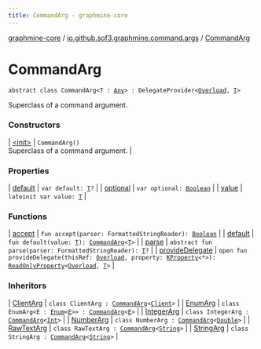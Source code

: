 ```yaml
---
title: CommandArg - graphmine-core
---
```


[graphmine-core](../../index.html) / [io.github.sof3.graphmine.command.args](../index.html) / [CommandArg](./index.html)

# CommandArg

`abstract class CommandArg<T : `[`Any`](https://kotlinlang.org/api/latest/jvm/stdlib/kotlin/-any/index.html)`> : DelegateProvider<`[`Overload`](../../io.github.sof3.graphmine.command/-overload/index.html)`, `[`T`](index.html#T)`>`

Superclass of a command argument.

### Constructors

| [&lt;init&gt;](-init-.html) | `CommandArg()`<br>Superclass of a command argument. |

### Properties

| [default](default.html) | `var default: `[`T`](index.html#T)`?` |
| [optional](optional.html) | `var optional: `[`Boolean`](https://kotlinlang.org/api/latest/jvm/stdlib/kotlin/-boolean/index.html) |
| [value](value.html) | `lateinit var value: `[`T`](index.html#T) |

### Functions

| [accept](accept.html) | `fun accept(parser: FormattedStringReader): `[`Boolean`](https://kotlinlang.org/api/latest/jvm/stdlib/kotlin/-boolean/index.html) |
| [default](default.html) | `fun default(value: `[`T`](index.html#T)`): `[`CommandArg`](./index.html)`<`[`T`](index.html#T)`>` |
| [parse](parse.html) | `abstract fun parse(parser: FormattedStringReader): `[`T`](index.html#T)`?` |
| [provideDelegate](provide-delegate.html) | `open fun provideDelegate(thisRef: `[`Overload`](../../io.github.sof3.graphmine.command/-overload/index.html)`, property: `[`KProperty`](https://kotlinlang.org/api/latest/jvm/stdlib/kotlin.reflect/-k-property/index.html)`<*>): `[`ReadOnlyProperty`](https://kotlinlang.org/api/latest/jvm/stdlib/kotlin.properties/-read-only-property/index.html)`<`[`Overload`](../../io.github.sof3.graphmine.command/-overload/index.html)`, `[`T`](index.html#T)`>` |

### Inheritors

| [ClientArg](../-client-arg/index.html) | `class ClientArg : `[`CommandArg`](./index.html)`<`[`Client`](../../io.github.sof3.graphmine.client/-client/index.html)`>` |
| [EnumArg](../-enum-arg/index.html) | `class EnumArg<E : `[`Enum`](https://kotlinlang.org/api/latest/jvm/stdlib/kotlin/-enum/index.html)`<`[`E`](../-enum-arg/index.html#E)`>> : `[`CommandArg`](./index.html)`<`[`E`](../-enum-arg/index.html#E)`>` |
| [IntegerArg](../-integer-arg/index.html) | `class IntegerArg : `[`CommandArg`](./index.html)`<`[`Int`](https://kotlinlang.org/api/latest/jvm/stdlib/kotlin/-int/index.html)`>` |
| [NumberArg](../-number-arg/index.html) | `class NumberArg : `[`CommandArg`](./index.html)`<`[`Double`](https://kotlinlang.org/api/latest/jvm/stdlib/kotlin/-double/index.html)`>` |
| [RawTextArg](../-raw-text-arg/index.html) | `class RawTextArg : `[`CommandArg`](./index.html)`<`[`String`](https://kotlinlang.org/api/latest/jvm/stdlib/kotlin/-string/index.html)`>` |
| [StringArg](../-string-arg/index.html) | `class StringArg : `[`CommandArg`](./index.html)`<`[`String`](https://kotlinlang.org/api/latest/jvm/stdlib/kotlin/-string/index.html)`>` |


